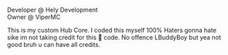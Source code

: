 Developer @ Hely Development                                                                                              
Owner @ ViperMC  

This is my custom Hub Core.
I coded this myself 100% Haters gonna hate sike im not taking credit for this 💩 code.
No offence LBuddyBoy but yea not good bruh u can have all credits.
